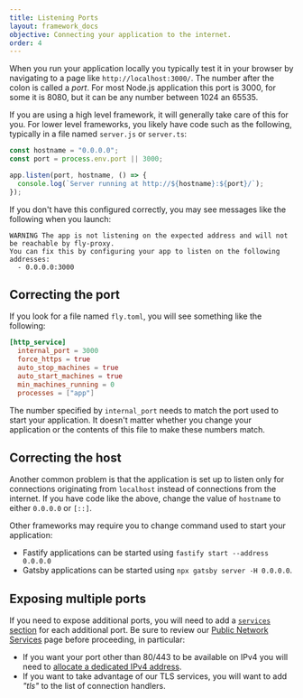 ```yaml
---
title: Listening Ports
layout: framework_docs
objective: Connecting your application to the internet.
order: 4
---
```


When you run your application locally you typically test it in your browser by navigating
to a page like `http://localhost:3000/`.  The number after the colon is called a _port_.
For most Node.js application this port is 3000, for some it is 8080, but it can be any number between 1024 an 65535.

If you are using a high level framework, it will generally take care of this for you.
For lower level frameworks, you likely have code such as the following, typically in
a file named `server.js` or `server.ts`:

```javascript
const hostname = "0.0.0.0";
const port = process.env.port || 3000;

app.listen(port, hostname, () => {
  console.log(`Server running at http://${hostname}:${port}/`);
});
```

If you don't have this configured correctly, you may see messages like the following
when you launch:

```text
WARNING The app is not listening on the expected address and will not be reachable by fly-proxy.
You can fix this by configuring your app to listen on the following addresses:
  - 0.0.0.0:3000
```

## Correcting the port

If you look for a file named `fly.toml`, you will see something like the following:

```toml
[http_service]
  internal_port = 3000
  force_https = true
  auto_stop_machines = true
  auto_start_machines = true
  min_machines_running = 0
  processes = ["app"]
```

The number specified by `internal_port` needs to match the port used to start your
application.  It doesn't matter whether you change your application or the contents
of this file to make these numbers match.

## Correcting the host

Another common problem is that the application is set up to listen only for connections
originating from `localhost` instead of connections from the internet.  If you have
code like the above, change the value of `hostname` to either `0.0.0.0` or `[::]`.

Other frameworks may require you to change command used to start your application:

  * Fastify applications can be started using `fastify start --address 0.0.0.0`
  * Gatsby applications can be started using `npx gatsby server -H 0.0.0.0`.

## Exposing multiple ports

If you need to expose additional ports, you will need to add a
[`services` section](https://fly.io/docs/reference/configuration/#the-services-sections) for each additional port.  Be sure to review our
[Public Network Services](https://fly.io/docs/reference/services/) page before proceeding, in particular:

  * If you want your port other than 80/443 to be available on IPv4 you will need to [allocate a dedicated IPv4 address](https://fly.io/docs/flyctl/ips-allocate-v4/).
  * If you want to take advantage of our TLS services, you will want to add _"tls"_ to the list of connection handlers.
